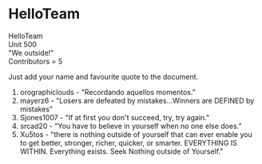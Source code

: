 # HelloTeam 

HelloTeam  
Unit 500   
"We outside!"  
Contributors = 5

Just add your name and favourite quote to the document.  

1. orographiclouds - "Recordando aquellos momentos."
2. mayerz6 - "Losers are defeated by mistakes...Winners are DEFINED by mistakes"
3. Sjones1007 - "If at first you don't succeed, try, try again."
4. srcad20 - "You have to believe in yourself when no one else does.”
5. Xu5tos - "there is nothing outside of yourself that can ever enable you to get better, stronger, richer, quicker, or smarter. EVERYTHING IS WITHIN. Everything exists. Seek Nothing outside of Yourself.”
